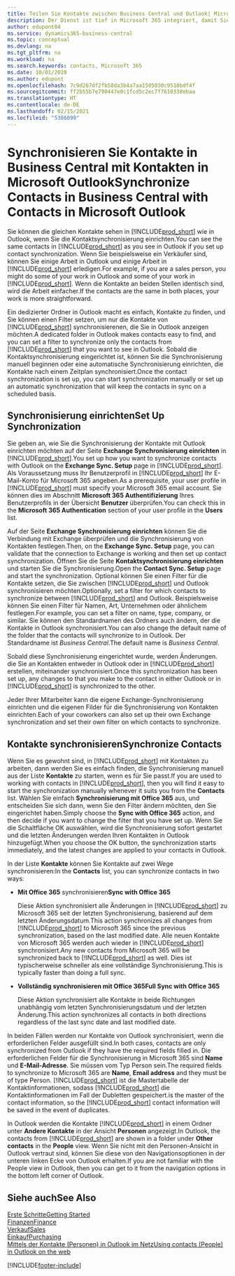 ```yaml
---
title: Teilen Sie Kontakte zwischen Business Central und Outlook| Microsoft Doc
description: Der Dienst ist tief in Microsoft 365 integriert, damit Sie Kontakten zwischen Outlook und Business Central freigeben können.
author: edupont04
ms.service: dynamics365-business-central
ms.topic: conceptual
ms.devlang: na
ms.tgt_pltfrm: na
ms.workload: na
ms.search.keywords: contacts, Microsoft 365
ms.date: 10/01/2020
ms.author: edupont
ms.openlocfilehash: 7c9d267df2fb58da3b4a7aa1505030c9510bdf4f
ms.sourcegitcommit: ff2b55b7e790447e0c1fcd5c2ec7f7610338ebaa
ms.translationtype: HT
ms.contentlocale: de-DE
ms.lasthandoff: 02/15/2021
ms.locfileid: "5386099"
---
```

# <a name="synchronize-contacts-in-business-central-with-contacts-in-microsoft-outlook"></a><span data-ttu-id="c3770-103">Synchronisieren Sie Kontakte in Business Central mit Kontakten in Microsoft Outlook</span><span class="sxs-lookup"><span data-stu-id="c3770-103">Synchronize Contacts in Business Central with Contacts in Microsoft Outlook</span></span>
<span data-ttu-id="c3770-104">Sie können die gleichen Kontakte sehen in [!INCLUDE[prod_short](includes/prod_short.md)] wie in Outlook, wenn Sie die Kontaktsynchronisierung einrichten.</span><span class="sxs-lookup"><span data-stu-id="c3770-104">You can see the same contacts in [!INCLUDE[prod_short](includes/prod_short.md)] as you see in Outlook if you set up contact synchronization.</span></span> <span data-ttu-id="c3770-105">Wenn Sie beispielsweise ein Verkäufer sind, können Sie einige Arbeit in Outlook und einige Arbeit in [!INCLUDE[prod_short](includes/prod_short.md)] erledigen.</span><span class="sxs-lookup"><span data-stu-id="c3770-105">For example, if you are a sales person, you might do some of your work in Outlook and some of your work in [!INCLUDE[prod_short](includes/prod_short.md)].</span></span> <span data-ttu-id="c3770-106">Wenn die Kontakte an beiden Stellen identisch sind, wird die Arbeit einfacher.</span><span class="sxs-lookup"><span data-stu-id="c3770-106">If the contacts are the same in both places, your work is more straightforward.</span></span>  

<span data-ttu-id="c3770-107">Ein dedizierter Ordner in Outlook macht es einfach, Kontakte zu finden, und Sie können einen Filter setzen, um nur die Kontakte von [!INCLUDE[prod_short](includes/prod_short.md)] synchronisierenen, die Sie in Outlook anzeigen möchten.</span><span class="sxs-lookup"><span data-stu-id="c3770-107">A dedicated folder in Outlook makes contacts easy to find, and you can set a filter to synchronize only the contacts from [!INCLUDE[prod_short](includes/prod_short.md)] that you want to see in Outlook.</span></span> <span data-ttu-id="c3770-108">Sobald die Kontaktsynchronisierung eingerichtet ist, können Sie die Synchronisierung manuell beginnen oder eine automatische Synchronisierung einrichten, die Kontakte nach einem Zeitplan synchronisiert.</span><span class="sxs-lookup"><span data-stu-id="c3770-108">Once the contact synchronization is set up, you can start synchronization manually or set up an automatic synchronization that will keep the contacts in sync on a scheduled basis.</span></span>  

## <a name="set-up-synchronization"></a><span data-ttu-id="c3770-109">Synchronisierung einrichten</span><span class="sxs-lookup"><span data-stu-id="c3770-109">Set Up Synchronization</span></span>
<span data-ttu-id="c3770-110">Sie geben an, wie Sie die Synchronisierung der Kontakte mit Outlook einrichten möchten auf der Seite **Exchange Synchronisierung einrichten** in [!INCLUDE[prod_short](includes/prod_short.md)].</span><span class="sxs-lookup"><span data-stu-id="c3770-110">You set up how you want to synchronize contacts with Outlook on the **Exchange Sync. Setup** page in [!INCLUDE[prod_short](includes/prod_short.md)].</span></span> <span data-ttu-id="c3770-111">Als Voraussetzung muss Ihr Benutzerprofil in [!INCLUDE[prod_short](includes/prod_short.md)] Ihr E-Mail-Konto für Microsoft 365 angeben.</span><span class="sxs-lookup"><span data-stu-id="c3770-111">As a prerequisite, your user profile in [!INCLUDE[prod_short](includes/prod_short.md)] must specify your Microsoft 365 email account.</span></span> <span data-ttu-id="c3770-112">Sie können dies im Abschnitt **Microsoft 365 Authentifizierung** Ihres Benutzerprofils in der Übersicht **Benutzer** überprüfen.</span><span class="sxs-lookup"><span data-stu-id="c3770-112">You can check this in the **Microsoft 365 Authentication** section of your user profile in the **Users** list.</span></span>  

<span data-ttu-id="c3770-113">Auf der Seite **Exchange Synchronisierung einrichten** können Sie die Verbindung mit Exchange überprüfen und die Synchronisierung von Kontakten festlegen.</span><span class="sxs-lookup"><span data-stu-id="c3770-113">Then, on the **Exchange Sync. Setup** page, you can validate that the connection to Exchange is working and then set up contact synchronization.</span></span> <span data-ttu-id="c3770-114">Öffnen Sie die Seite **Kontaktsynchronisierung einrichten** und starten Sie die Synchronisierung.</span><span class="sxs-lookup"><span data-stu-id="c3770-114">Open the **Contact Sync. Setup** page and start the synchronization.</span></span> <span data-ttu-id="c3770-115">Optional können Sie einen Filter für die Kontakte setzen, die Sie zwischen [!INCLUDE[prod_short](includes/prod_short.md)] und Outlook synchronisieren möchten.</span><span class="sxs-lookup"><span data-stu-id="c3770-115">Optionally, set a filter for which contacts to synchronize between [!INCLUDE[prod_short](includes/prod_short.md)] and Outlook.</span></span> <span data-ttu-id="c3770-116">Beispielsweise können Sie einen Filter für Namen, Art, Unternehmen oder ähnlichem festlegen.</span><span class="sxs-lookup"><span data-stu-id="c3770-116">For example, you can set a filter on name, type, company, or similar.</span></span> <span data-ttu-id="c3770-117">Sie können den Standardnamen des Ordners auch ändern, der die Kontakte in Outlook synchronisiert.</span><span class="sxs-lookup"><span data-stu-id="c3770-117">You can also change the default name of the folder that the contacts will synchronize to in Outlook.</span></span> <span data-ttu-id="c3770-118">Der Standardname ist *Business Central*.</span><span class="sxs-lookup"><span data-stu-id="c3770-118">The default name is *Business Central*.</span></span>  

<span data-ttu-id="c3770-119">Sobald diese Synchronisierung eingerichtet wurde, werden Änderungen. die Sie an Kontakten entweder in Outlook oder in [!INCLUDE[prod_short](includes/prod_short.md)] erstellen, miteinander synchronisiert.</span><span class="sxs-lookup"><span data-stu-id="c3770-119">Once this synchronization has been set up, any changes to that you make to the contact in either Outlook or in [!INCLUDE[prod_short](includes/prod_short.md)] is synchronized to the other.</span></span>  

<span data-ttu-id="c3770-120">Jeder Ihrer Mitarbeiter kann die eigene Exchange-Synchronisierung einrichten und die eigenen Filder für die Synchronisierung von Kontakten einrichten.</span><span class="sxs-lookup"><span data-stu-id="c3770-120">Each of your coworkers can also set up their own Exchange synchronization and set their own filter on which contacts to synchronize.</span></span>  

## <a name="synchronize-contacts"></a><span data-ttu-id="c3770-121">Kontakte synchronisieren</span><span class="sxs-lookup"><span data-stu-id="c3770-121">Synchronize Contacts</span></span>
<span data-ttu-id="c3770-122">Wenn Sie es gewohnt sind, in [!INCLUDE[prod_short](includes/prod_short.md)] mit Kontakten zu arbeiten, dann werden Sie es einfach finden, die Synchronisierung manuell aus der Liste **Kontakte** zu starten, wenn es für Sie passt.</span><span class="sxs-lookup"><span data-stu-id="c3770-122">If you are used to working with contacts in [!INCLUDE[prod_short](includes/prod_short.md)], then you will find it easy to start the synchronization manually whenever it suits you from the **Contacts** list.</span></span> <span data-ttu-id="c3770-123">Wählen Sie einfach **Synchronisierung mit Office 365** aus, und entscheiden Sie sich dann, wenn Sie den Filter ändern möchten, den Sie eingerichtet haben.</span><span class="sxs-lookup"><span data-stu-id="c3770-123">Simply choose the **Sync with Office 365** action, and then decide if you want to change the filter that you have set up.</span></span> <span data-ttu-id="c3770-124">Wenn Sie die Schaltfläche OK auswählen, wird die Synchronisierung sofort gestartet und die letzten Änderungen werden Ihren Kontakten in Outlook hinzugefügt.</span><span class="sxs-lookup"><span data-stu-id="c3770-124">When you choose the OK button, the synchronization starts immediately, and the latest changes are applied to your contacts in Outlook.</span></span>  

<span data-ttu-id="c3770-125">In der Liste **Kontakte** können Sie Kontakte auf zwei Wege synchronisieren:</span><span class="sxs-lookup"><span data-stu-id="c3770-125">In the **Contacts** list, you can synchronize contacts in two ways:</span></span>

* <span data-ttu-id="c3770-126">**Mit Office 365** synchronisieren</span><span class="sxs-lookup"><span data-stu-id="c3770-126">**Sync with Office 365**</span></span>

  <span data-ttu-id="c3770-127">Diese Aktion synchronisiert alle Änderungen in [!INCLUDE[prod_short](includes/prod_short.md)] zu Microsoft 365 seit der letzten Synchronisierung, basierend auf dem letzten Änderungsdatum.</span><span class="sxs-lookup"><span data-stu-id="c3770-127">This action synchronizes all changes from [!INCLUDE[prod_short](includes/prod_short.md)] to Microsoft 365 since the previous synchronization, based on the last modified date.</span></span> <span data-ttu-id="c3770-128">Alle neuen Kontakte von Microsoft 365 werden auch wieder in [!INCLUDE[prod_short](includes/prod_short.md)] synchronisiert.</span><span class="sxs-lookup"><span data-stu-id="c3770-128">Any new contacts from Microsoft 365 will be synchronized back to [!INCLUDE[prod_short](includes/prod_short.md)] as well.</span></span> <span data-ttu-id="c3770-129">Dies ist typischerweise schneller als eine vollständige Synchronisierung.</span><span class="sxs-lookup"><span data-stu-id="c3770-129">This is typically faster than doing a full sync.</span></span>  

* <span data-ttu-id="c3770-130">**Vollständig synchronisieren mit Office 365**</span><span class="sxs-lookup"><span data-stu-id="c3770-130">**Full Sync with Office 365**</span></span>

  <span data-ttu-id="c3770-131">Diese Aktion synchronisiert alle Kontakte in beide Richtungen unabhängig vom letzten Synchronisierungsdatum und der letzten Änderung.</span><span class="sxs-lookup"><span data-stu-id="c3770-131">This action synchronizes all contacts in both directions regardless of the last sync date and last modified date.</span></span>  

<span data-ttu-id="c3770-132">In beiden Fällen werden nur Kontakte von Outlook synchronisiert, wenn die erforderlichen Felder ausgefüllt sind.</span><span class="sxs-lookup"><span data-stu-id="c3770-132">In both cases, contacts are only synchronized from Outlook if they have the required fields filled in.</span></span> <span data-ttu-id="c3770-133">Die erforderlichen Felder für die Synchronisierung in Microsoft 365 sind **Name** und **E-Mail-Adresse**. Sie müssen vom Typ Person sein.</span><span class="sxs-lookup"><span data-stu-id="c3770-133">The required fields to synchronize to Microsoft 365 are **Name**, **Email address** and they must be of type Person.</span></span> [!INCLUDE[prod_short](includes/prod_short.md)] <span data-ttu-id="c3770-134">ist die Mastertabelle der Kontaktinformationen, sodass [!INCLUDE[prod_short](includes/prod_short.md)] die Kontaktinformationen im Fall der Dubletten gespeichert.</span><span class="sxs-lookup"><span data-stu-id="c3770-134">is the master of the contact information, so the [!INCLUDE[prod_short](includes/prod_short.md)] contact information will be saved in the event of duplicates.</span></span>  

<span data-ttu-id="c3770-135">In Outlook werden die Kontakte [!INCLUDE[prod_short](includes/prod_short.md)] in einem Ordner unter **Andere Kontakte** in der Ansicht **Personen** angezeigt.</span><span class="sxs-lookup"><span data-stu-id="c3770-135">In Outlook, the contacts from [!INCLUDE[prod_short](includes/prod_short.md)] are shown in a folder under **Other contacts** in the **People**  view.</span></span> <span data-ttu-id="c3770-136">Wenn Sie nicht mit den Personen-Ansicht in Outlook vertraut sind, können Sie diese von den Navigationsoptionen in der unteren linken Ecke von Outlook erhalten.</span><span class="sxs-lookup"><span data-stu-id="c3770-136">If you are not familiar with the People view in Outlook, then you can get to it from the navigation options in the bottom left corner of Outlook.</span></span>  

## <a name="see-also"></a><span data-ttu-id="c3770-137">Siehe auch</span><span class="sxs-lookup"><span data-stu-id="c3770-137">See Also</span></span>
[<span data-ttu-id="c3770-138">Erste Schritte</span><span class="sxs-lookup"><span data-stu-id="c3770-138">Getting Started</span></span>](product-get-started.md)  
[<span data-ttu-id="c3770-139">Finanzen</span><span class="sxs-lookup"><span data-stu-id="c3770-139">Finance</span></span>](finance.md)  
[<span data-ttu-id="c3770-140">Verkauf</span><span class="sxs-lookup"><span data-stu-id="c3770-140">Sales</span></span>](sales-manage-sales.md)  
[<span data-ttu-id="c3770-141">Einkauf</span><span class="sxs-lookup"><span data-stu-id="c3770-141">Purchasing</span></span>](purchasing-manage-purchasing.md)  
[<span data-ttu-id="c3770-142">Mittels der Kontakte (Personen) in Outlook im Netz</span><span class="sxs-lookup"><span data-stu-id="c3770-142">Using contacts (People) in Outlook on the web</span></span>](https://support.office.com/article/Using-contacts-People-in-Outlook-on-the-web-1e3438c7-26b2-420c-87de-3cea9d31b5cb?appver=OWB150)  


[!INCLUDE[footer-include](includes/footer-banner.md)]